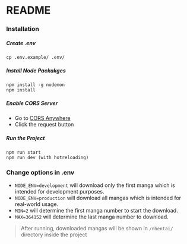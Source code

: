 # README

### Installation

##### Create .env
```shell
cp .env.example/ .env/
```

##### Install Node Packakges
```shell
npm install -g nodemon
npm install
```

##### Enable CORS Server
- Go to [CORS Anywhere](https://cors-anywhere.herokuapp.com/corsdemo)
- Click the request button

##### Run the Project
```shell
npm run start
npm run dev (with hotreloading)
```

### Change options in .env
- `NODE_ENV=development` will download only the first manga which is intended for development purposes.
- `NODE_ENV=production` will download all mangas which is intended for real-world usage.
- `MIN=2` will determine the first manga number to start the download.
- `MAX=364152` will determine the last manga number to download.
> After running, downloaded mangas will be shown in `/nhentai/` directory inside the project
